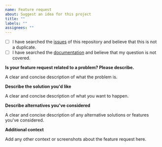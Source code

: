 ```yaml
---
name: Feature request
about: Suggest an idea for this project
title: ""
labels: ""
assignees: ""
---
```


- [ ] I have searched the [issues](https://github.com/volopivoshenko/configflow/issues) of this repository and believe that this is not a duplicate.
- [ ] I have searched the [documentation](https://configflow.readthedocs.io/en/latest) and believe that my question is not covered.

**Is your feature request related to a problem? Please describe.**

A clear and concise description of what the problem is.

**Describe the solution you'd like**

A clear and concise description of what you want to happen.

**Describe alternatives you've considered**

A clear and concise description of any alternative solutions or features you've considered.

**Additional context**

Add any other context or screenshots about the feature request here.
